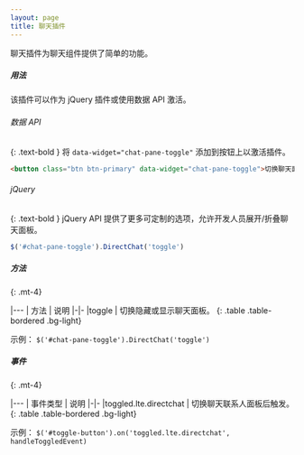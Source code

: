 ```yaml
---
layout: page
title: 聊天插件
---
```


聊天插件为聊天组件提供了简单的功能。 

##### 用法
该插件可以作为 jQuery 插件或使用数据 API 激活。 

###### 数据 API
{: .text-bold }
将 `data-widget="chat-pane-toggle"` 添加到按钮上以激活插件。 
```html
<button class="btn btn-primary" data-widget="chat-pane-toggle">切换聊天面板</button>
``` 

###### jQuery
{: .text-bold }
jQuery API 提供了更多可定制的选项，允许开发人员展开/折叠聊天面板。 
```js
$('#chat-pane-toggle').DirectChat('toggle')
```


##### 方法
{: .mt-4}

|---
| 方法 | 说明
|-|-
|toggle | 切换隐藏或显示聊天面板。
{: .table .table-bordered .bg-light}

示例： `$('#chat-pane-toggle').DirectChat('toggle')`


##### 事件
{: .mt-4}

|---
| 事件类型 | 说明
|-|-
|toggled.lte.directchat | 切换聊天联系人面板后触发。
{: .table .table-bordered .bg-light}

示例： `$('#toggle-button').on('toggled.lte.directchat', handleToggledEvent)`
